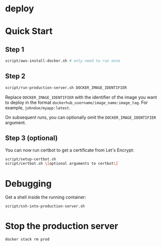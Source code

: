 # deploy

# Quick Start

## Step 1

```bash
script/aws-install-docker.sh # only need to run once
```

## Step 2

```bash
script/run-production-server.sh DOCKER_IMAGE_IDENTIFIER
```
Replace `DOCKER_IMAGE_IDENTIFIER` with the identifier of the image you want to deploy in the format `dockerhub_username/image_name:image_tag`. For example, `johndoe/myapp:latest`.

On subsequent runs, you can optionally omit the `DOCKER_IMAGE_IDENTIFIER` argument.

## Step 3 (optional)

You can now run certbot to get a certificate from Let's Encrypt:

```bash
script/setup-certbot.sh
script/certbot.sh \[optional arguments to certbot\]
```

# Debugging

Get a shell inside the running container:

```bash
script/ssh-into-production-server.sh
```

# Stop the production server

```bash
docker stack rm prod
```